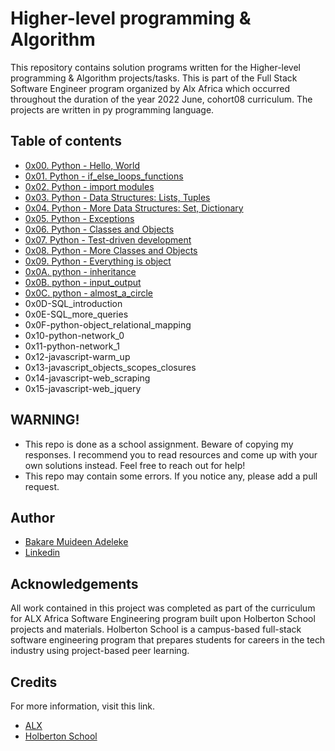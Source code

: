 # Higher-level programming & Algorithm

This repository contains solution programs written for the Higher-level programming & Algorithm projects/tasks.
This is part of the Full Stack Software Engineer program organized by Alx Africa which occurred throughout the duration of the year 2022 June, cohort08 curriculum.
 The projects are written in py programming language.

## Table of contents

* [0x00. Python - Hello, World](https://github.com/adeleke123/alx-higher_level_programming/tree/main/0x00-python-hello_world)
* [0x01. Python - if_else_loops_functions](https://github.com/adeleke123/alx-higher_level_programming/tree/main/0x01-python-if_else_loops_functions)
* [0x02. Python - import modules](https://github.com/adeleke123/alx-higher_level_programming/tree/main/0x02-python-import_modules)
* [0x03. Python - Data Structures: Lists, Tuples](https://github.com/adeleke123/alx-higher_level_programming/tree/main/0x03-python-data_structures)
* [0x04. Python - More Data Structures: Set, Dictionary](https://github.com/adeleke123/alx-higher_level_programming/tree/main/0x04-python-more_data_structures)
* [0x05. Python - Exceptions](https://github.com/adeleke123/alx-higher_level_programming/tree/main/0x05-python-exceptions)
* [0x06. Python - Classes and Objects](https://github.com/adeleke123/alx-higher_level_programming/tree/main/0x06-python-classes)
* [0x07. Python - Test-driven development](https://github.com/adeleke123/alx-higher_level_programming/tree/main/0x07-python-test_driven_development)
* [0x08. Python - More Classes and Objects](https://github.com/adeleke123/alx-higher_level_programming/tree/main/0x08-python-more_classes)
* [0x09. Python - Everything is object](https://github.com/adeleke123/alx-higher_level_programming/tree/main/0x09-python-everything_is_object)
* [0x0A. python - inheritance](https://github.com/adeleke123/alx-higher_level_programming/tree/master/0x0A-python-inheritance)
* [0x0B. python - input_output](https://github.com/adeleke123/alx-higher_level_programming/tree/master/0x0B-python-input_output)
* [0x0C. python - almost_a_circle](https://github.com/adeleke123/alx-higher_level_programming/tree/master/0x0C-python-almost_a_circle)
* 0x0D-SQL_introduction
* 0x0E-SQL_more_queries
* 0x0F-python-object_relational_mapping
* 0x10-python-network_0
* 0x11-python-network_1
* 0x12-javascript-warm_up
* 0x13-javascript_objects_scopes_closures
* 0x14-javascript-web_scraping
* 0x15-javascript-web_jquery


## WARNING!

* This repo is done as a school assignment. Beware of copying my responses. I recommend you to read resources and come up with your own solutions instead. Feel free to reach out for help!
* This repo may contain some errors. If you notice any, please add a pull request.



## Author

- [Bakare Muideen Adeleke](https://www.github.com/adeleke123)
- [Linkedin](https://www.linkedin.com/in/muideenadeleke)


## Acknowledgements
All work contained in this project was completed as part of the curriculum for ALX Africa Software Engineering program built upon Holberton School projects and materials. Holberton School is a campus-based full-stack software engineering program that prepares students for careers in the tech industry using project-based peer learning.


## Credits

For more information, visit this link.
* [ALX](https://www.alxafrica.com/)
* [Holberton School](https://www.holbertonschool.com/)
